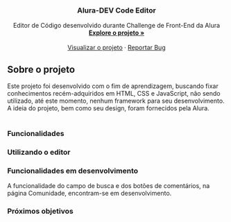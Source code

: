 <div align="center">

  <h3 align="center">Alura-DEV Code Editor</h3>

  <p align="center">
    Editor de Código desenvolvido durante Challenge de Front-End da Alura
    <br>
    <a href="https://github.com/priscilasanches/alurachallenge_frontend"><strong>Explore o projeto »</strong></a>
    <br>
    <br>
    <a href="https://alurachallenge-frontend.vercel.app/">Visualizar o projeto</a>
    ·
    <a href="https://github.com/priscilasanches/alurachallenge_frontend/issues">Reportar Bug</a>

</div>

## Sobre o projeto

Este projeto foi desenvolvido com o fim de aprendizagem, buscando fixar conhecimentos recém-adquiridos em HTML, CSS e JavaScript, não sendo utilizado, até este momento, nenhum framework para seu desenvolvimento.
<br>A ideia do projeto, bem como seu design, foram fornecidos pela Alura.
<br>
<br>
### Funcionalidades

### Utilizando o editor

### Funcionalidades em desenvolvimento
A funcionalidade do campo de busca e dos botões de comentários, na página Comunidade, encontram-se em desenvolvimento.

### Próximos objetivos



